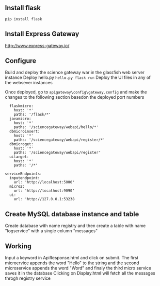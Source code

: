 
## Install flask
```pip install flask```

## Install Express Gateway
http://www.express-gateway.io/

## Configure
Build and deploy the science gateway war in the glassfish web server instance
Deploy hello.py ```hello.py flask run```
Deploy the UI files in any of the websever instances

Once deployed, go to ```apigateway\config\gateway.config``` and make the changes to the following section basedon the deployed port numbers

``` apiEndpoints:
  flaskmicro:
    host: '*'
    paths: '/flask/*'
  javamicro:
    host: '*'
    paths: '/sciencegateway/webapi/hello/*'
  dbmicroinsert:
    host: '*'
    paths: '/sciencegateway/webapi/register/*'
  dbmicroget:
    host: '*'
    paths: '/sciencegateway/webapi/register'
  uitarget:
    host: '*'
    paths: '/*'
    
serviceEndpoints:
  inputendpoint:
    url: 'http://localhost:5000'
  micro2:
    url: 'http://localhost:9090'
  ui:
    url: 'http://127.0.0.1:53238 
 ```
    
  ## Create MySQL database instance and table
  Create database with name registry and then create a table with name "logservice" with a single column "messages"
  
  ## Working
  Input a keyword in ApiResponse.html and click on submit. The first microervice appends the word "Hello" to the string and the second microservice appends the word "Word" and finaly the third micro service saves it in the database
  Clicking on Display.html will fetch all the messages throgh registry service
